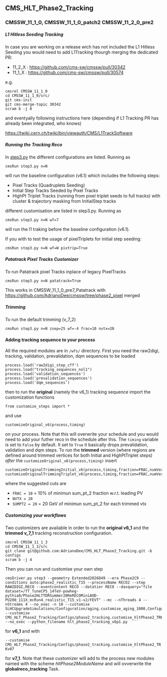 ## CMS_HLT_Phase2_Tracking 

### CMSSW_11_1_0, CMSSW_11_1_0_patch2 CMSSW_11_2_0_pre2

##### L1 Hitless Seeding Tracking 
In case you are working on a release wich has not included the L1 Hitless Seeding you would need to add L1Tracking thourgh merging the dedicated PR:

- 11_2_X : https://github.com/cms-sw/cmssw/pull/30342 
- 11_1_X : https://github.com/cms-sw/cmssw/pull/30574

e.g.
```
cmsrel CMSSW_11_1_0
cd CMSSW_11_1_0/src/
git cms-init
git cms-merge-topic 30342
scram b -j 8
```

and eventyally following instructions here (depending if L1 Tracking PR has already been integrated, who knows)

https://twiki.cern.ch/twiki/bin/viewauth/CMS/L1TrackSoftware

##### Running the Tracking Reco

In [step3.py](https://github.com/AdrianoDee/CMS_HLT_Phase2_Tracking/blob/master/wfs/step3.py) the different configurations are listed. Running as

```cmsRun step3.py n=N```

will run the baseline configuration (v6.1) which includes the following steps:

- Pixel Tracks (Quadruplets Seeding)
- Initial Step Tracks Seeded by Pixel Tracks
- HighPt Triplet Tracks (running from pixel triplet seeds to full tracks) with cluster & trajectory masking from InitialStep tracks

different customisation are listed in step3.py. Running as

```cmsRun step3.py n=N wf=7```

will run the l1 traking before the baseline configuration (v6.1).

If you with to test the usage of pixelTriplets for initial step seeding:

```cmsRun step3.py n=N wf=W pixtrip=True```

##### Patatrack Pixel Tracks Customizer

To run Patatrack pixel Tracks inplace of legacy PixelTracks

```cmsRun step3.py n=N patatrack=True```

This works in CMSSW_11_1_0_pre7_Patatrack with https://github.com/AdrianoDee/cmssw/tree/phase2_pixel merged

##### Trimming

To run the default trimming (v_7_2)

```cmsRun step3.py n=N zsep=25 wf=-4 frac=10 nvtx=20 ```

#### Adding tracking sequence to your process

All the required modules are in `/wfs/` directory. First you need the raw2digi, tracking, validation, prevalidation, dqm sequences to be loaded
```
process.load('raw2digi_step_cff')
process.load("tracking_sequences_nol1")
process.load('validation_sequences')
process.load('prevalidation_sequences')
process.load('dqm_sequences')
```

then to run the __original__ (namely the v6_1) tracking sequence import the customization functions

```from customize_steps import *```

and use

```customizeOriginal_v6(process,timing)```

on your process. Note that this will overwrite your schedule and you would need to add your futher reco in the schedule after this. The `timing` variable is set to `False` by default. It set to `True` it basically drops prevalidation, validation and dqm steps. To run the __trimmed__ version (where regions are defined around trimmed vertices for both Initial and HighPtTriplet steps) *after* the `customizeOriginal_v6(process,timing)` insert

```
customizeOriginalTrimmingInitial_v6(process,timing,fraction=FRAC,numVertex=NVTX,minSumPt2=SUMPT2)
customizeOriginalTrimmingTriplet_v6(process,timing,fraction=FRAC,numVertex=NVTX,minSumPt2=SUMPT2)
```
where the suggested cuts are 

- `FRAC = 10` = 10% of minimun sum_pt_2 fraction w.r.t. leading PV 
- `NVTX = 20`
- `SUMPT2 = 20` = 20 GeV of minimun sum_pt_2 for each trimmed vtx

##### Customizing your workflows

Two customizers are available in order to run the __original v6_1__ and the __trimmed v_7_1__ tracking reconstruction configuration. 


```
cmsrel CMSSW_11_1_3
cd CMSSW_11_1_3/src
git clone git@github.com:AdrianoDee/CMS_HLT_Phase2_Tracking.git -b configs
scram b -j 4
```

Then you can run and customise your own step 

```
cmsDriver.py step3 --geometry Extended2026D49 --era Phase2C9 --conditions auto:phase2_realistic_T15 --processName RECO2 --step RAW2DIGI,RECO --eventcontent RECO --datatier RECO --dasquery="file dataset=/TT_TuneCP5_14TeV-powheg-pythia8/Phase2HLTTDRSummer20ReRECOMiniAOD-PU200_111X_mcRun4_realistic_T15_v1-v2/FEVT" --mc --nThreads 4 --nStreams 4 --no_exec -n 10 --customise SLHCUpgradeSimulations/Configuration/aging.customise_aging_1000,Configuration/DataProcessing/Utils.addMonitoring --customise CMS_HLT_Phase2_Tracking/Configs/phase2_tracking.customise_hltPhase2_TRKv06_1 --no_exec --python_filename hlt_phase2_tracking_v6p1.py  ```
```

for __v6_1__ and with 

```--customise CMS_HLT_Phase2_Tracking/Configs/phase2_tracking.customise_hltPhase2_TRKv07```

for __v7_1__. Note that these customizer will add to the process new modules named with the scheme *hltPhase2ModuleName* and will ovverwrite the __globalreco_tracking__ Task.  

